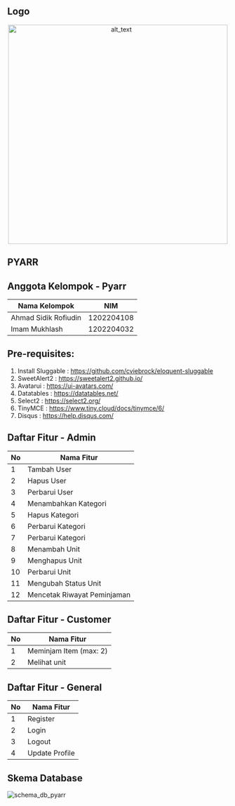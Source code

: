 ## Logo
<p align="center">
    <img alt="alt_text" width="500px" src="https://github.com/ahmadsidikrofi/pyarr-v1/assets/88192138/502b1566-2d18-4747-a812-94a6e81ba54d" />
</p> 

## PYARR

## Anggota Kelompok - Pyarr
| Nama Kelompok  | NIM |
| ------------- | ------------- |
| Ahmad Sidik Rofiudin  | 1202204108  |
| Imam Mukhlash  | 1202204032  |

## Pre-requisites:
1. Install Sluggable : https://github.com/cviebrock/eloquent-sluggable
2. SweetAlert2 : https://sweetalert2.github.io/
3. Avatarui : https://ui-avatars.com/
4. Datatables : https://datatables.net/
5. Select2 : https://select2.org/
6. TinyMCE : https://www.tiny.cloud/docs/tinymce/6/
7. Disqus : https://help.disqus.com/

## Daftar Fitur - Admin
| No  | Nama Fitur |
| ------------- | ------------- |
| 1  | Tambah User  |
| 2  | Hapus User  |
| 3  | Perbarui User  |
| 4  | Menambahkan Kategori  |
| 5  | Hapus Kategori  |
| 6  | Perbarui Kategori  |
| 7  | Perbarui Kategori  |
| 8  | Menambah Unit  |
| 9  | Menghapus Unit  |
| 10  | Perbarui Unit  |
| 11  | Mengubah Status Unit  |
| 12  | Mencetak Riwayat Peminjaman  |

## Daftar Fitur - Customer
| No  | Nama Fitur |
| ------------- | ------------- |
| 1  | Meminjam Item (max: 2) |
| 2  | Melihat unit  |

## Daftar Fitur - General
| No  | Nama Fitur |
| ------------- | ------------- |
| 1  | Register |
| 2  | Login |
| 3  | Logout  |
| 4  | Update Profile  |

## Skema Database
![schema_db_pyarr](https://github.com/ahmadsidikrofi/readteracy-v1/assets/88192138/9b61a018-05d1-412b-8de7-f7a0701f0e37)

